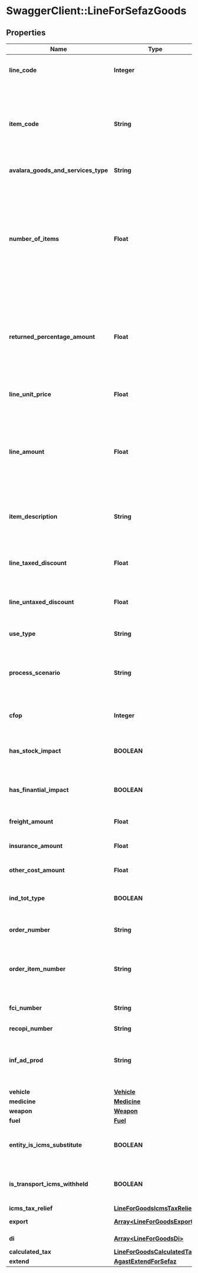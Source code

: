 # SwaggerClient::LineForSefazGoods

## Properties
Name | Type | Description | Notes
------------ | ------------- | ------------- | -------------
**line_code** | **Integer** | This string is a unique identifier for this line in the transaction | 
**item_code** | **String** | This string is a code maintained by the client application to uniquely identify a product or service. It will likely be a SKU and is required for SST states. | 
**avalara_goods_and_services_type** | **String** | AGAST CODE for itemCode | [optional] 
**number_of_items** | **Float** | This decimal 11 integers and 1 to 4 decimals captures the number of individual items or units represented by this line. Digits after the decimal point are optional. This should always be positive. Quantity, default 1 | [default to 1.0]
**returned_percentage_amount** | **Float** | when is return operation this field inform the percentage of returned itens. This decimal max 3 integers and 2 decimals, v &gt;&#x3D;0.00 and v &lt;&#x3D; 100.00 | [optional] 
**line_unit_price** | **Float** | This decimal 11 integers and 1 to 10 decimals captures the unit price of this line. | [optional] 
**line_amount** | **Float** | In its simplest form lineAmount &#x3D; (item price * numberOfItems). If taxIncluded is &#39;true&#39;, lineAmount &#x3D; (item price * numberOfItems + tax). | 
**item_description** | **String** | This string captures the description of the item represented by this line, will be used LC 116 | 
**line_taxed_discount** | **Float** | Discount conditional, This decimal 13 integers and 0 to 2 decimals | [optional] 
**line_untaxed_discount** | **Float** | discount unconditional, This decimal 13 integers and 0 to 2 decimals | [optional] 
**use_type** | **String** | This is a enumeration folowing table | 
**process_scenario** | **String** | Reference to process configurantion of this transaction, See ProcessScenario definition | 
**cfop** | **Integer** | Fiscal Operation Code of transport service | [optional] 
**has_stock_impact** | **BOOLEAN** | return if this transaction has stock impact for this process or CFOP | [optional] 
**has_finantial_impact** | **BOOLEAN** | return if this transaction has finantial impact for this process or CFOP | [optional] 
**freight_amount** | **Float** | This decimal 13 integers and 0 to 2 decimals | [optional] 
**insurance_amount** | **Float** | This decimal 13 integers and 0 to 2 decimals | [optional] 
**other_cost_amount** | **Float** | This decimal 13 integers and 0 to 2 decimals | [optional] 
**ind_tot_type** | **BOOLEAN** | The item value will compose the invoice total value. | [optional] [default to true]
**order_number** | **String** | order number, information used for B2B control process | [optional] 
**order_item_number** | **String** | number of the item from order number, information used for B2B control process | [optional] 
**fci_number** | **String** | Gloal Unique identifier (Importation form) | [optional] 
**recopi_number** | **String** | RECOPI number | [optional] 
**inf_ad_prod** | **String** | additional information about product (referenced standard, complementary info, etc) | [optional] 
**vehicle** | [**Vehicle**](Vehicle.md) |  | [optional] 
**medicine** | [**Medicine**](Medicine.md) |  | [optional] 
**weapon** | [**Weapon**](Weapon.md) |  | [optional] 
**fuel** | [**Fuel**](Fuel.md) |  | [optional] 
**entity_is_icms_substitute** | **BOOLEAN** | Inform that for this item the Entity referenced is ICMS Substitute | [optional] 
**is_transport_icms_withheld** | **BOOLEAN** | Inform that this item has ICMS withheld for transport value service. | [optional] 
**icms_tax_relief** | [**LineForGoodsIcmsTaxRelief**](LineForGoodsIcmsTaxRelief.md) |  | [optional] 
**export** | [**Array&lt;LineForGoodsExport&gt;**](LineForGoodsExport.md) | Exportation detail | [optional] 
**di** | [**Array&lt;LineForGoodsDi&gt;**](LineForGoodsDi.md) | Import declaration | [optional] 
**calculated_tax** | [**LineForGoodsCalculatedTax**](LineForGoodsCalculatedTax.md) |  | [optional] 
**extend** | [**AgastExtendForSefaz**](AgastExtendForSefaz.md) |  | [optional] 


